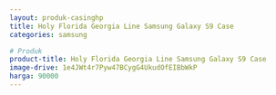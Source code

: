 ```yaml
---
layout: produk-casinghp
title: Holy Florida Georgia Line Samsung Galaxy S9 Case
categories: samsung

# Produk
product-title: Holy Florida Georgia Line Samsung Galaxy S9 Case
image-drive: 1e4JWt4r7Pyw47BCygG4UkudOfEIBbWkP
harga: 90000
---
```

